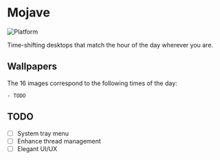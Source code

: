 # Mojave
![Platform](https://img.shields.io/badge/platform-Windows-lightgrey.svg)

Time-shifting desktops that match the hour of the day wherever you are.

## Wallpapers

The 16 images correspond to the following times of the day:

	- TODO

## TODO
 - [ ] System tray menu
 - [ ] Enhance thread management
 - [ ] Elegant UI/UX
